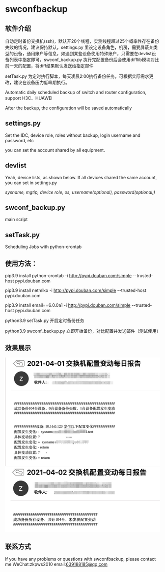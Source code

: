 # swconfbackup

## 软件介绍

自动定时备份交换机(ssh)，默认开20个线程，实测线程超过25个概率性存在备份失败的情况，建议保持默认，settings.py 里设定设备角色，机房，需要屏蔽某类型的设备，通用账户等信息，如遇到某些设备使用特殊账户，只需要在devlist设备列表中指定即可，swconf_backup.py 执行完配置备份后会使用difflib模块对比前一天的配置，将diff结果默认发送给指定邮件

setTask.py 为定时执行脚本，每天凌晨2:00执行备份任务，可根据实际需求更改，建议在设备压力低峰期执行。

Automatic daily scheduled backup of switch and router configuration, support H3C、HUAWEI

After the backup, the configuration will be saved automatically 

## settings.py

Set the IDC, device role, roles without backup, login username and password, etc

you can set the account shared by all equipment.

## devlist

Yeah, device lists, as shown below. If all devices shared the same account, you can set in settings.py 

*sysname, mgtip, device role, os, username(optional), password(optional;)*

## swconf_backup.py

main script

## setTask.py

Scheduling Jobs with python-crontab

## 使用方法：

pip3.9 install python-crontab -i http://pypi.douban.com/simple --trusted-host pypi.douban.com

pip3.9 install netmiko -i http://pypi.douban.com/simple --trusted-host pypi.douban.com

pip3.9 install email==6.0.0a1 -i http://pypi.douban.com/simple --trusted-host pypi.douban.com

python3.9 setTask.py 开启定时备份任务

python3.9 swconf_backup.py 立即开始备份，对比配置并发送邮件（测试使用）

## 效果展示

![image](https://github.com/arnohub/swconfbackup/blob/main/swconfbackup/example1.jpeg)
![image](https://github.com/arnohub/swconfbackup/blob/main/swconfbackup/example2.jpeg)

## 联系方式

If you have any problems or questions with swconfbackup, please contact me WeChat:zkpws2010 email:639188185@qq.com
